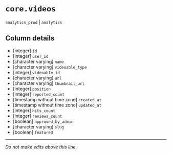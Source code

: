 # `core.videos`
`analytics_prod` | `analytics`

## Column details
* [integer]   `id`
* [integer]   `user_id`
* [character varying] `name`
* [character varying] `videoable_type`
* [integer]   `videoable_id`
* [character varying] `url`
* [character varying] `thumbnail_url`
* [integer]   `position`
* [integer]   `reported_count`
* [timestamp without time zone] `created_at`
* [timestamp without time zone] `updated_at`
* [integer]   `hits_count`
* [integer]   `reviews_count`
* [boolean]   `approved_by_admin`
* [character varying] `slug`
* [boolean]   `featured`

-------------------------------------------------------------------------------
*Do not make edits above this line.*
